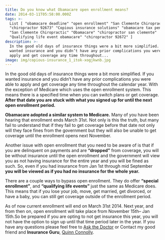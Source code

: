 ```yaml
---
title: Do you know what Obamacare open enrollment means?
date: 2014-03-11T05:58:00.000Z
tags: >-
  List [ "obamacare deadline" "open enrollment" "San Clemente Chiropractor"
  "chiropractor 92673" "Copious insurance solutions" "obamacare tax penalties"
  "San Clemente Chiropractic" "Obamacare" "chiropractor san clemente"
  "Qualifying life event obamacare" "chiropractor 92672" ]
description: >-
  In the good old days of insurance things were a bit more simplified. If you
  wanted insurance and you didn’t have any prior complications you were able to
  apply and get coverage any time throughout...
image: img/copious-insurance_1_itok-xogjkwnb.jpg
---
```

In the good old days of insurance things were a bit more simplified. If you wanted insurance and you didn’t have any prior complications you were able to apply and get coverage any time throughout the calendar year. With the exception of Medicare which uses the open enrollment system. This means there is a specified time when you can switch plans or get coverage. **After that date you are stuck with what you signed up for until the next open enrollment period.**

**Obamacare adopted a similar system to Medicare.** Many of you have been hearing that enrollment ends March 31st. Not only is this the truth, but many fail to understand that if they fail to get coverage before that date not only will they face fines from the government but they will also be unable to get coverage until the enrollment opens next November.

Another issue with open enrollment that you need to be aware of is that if you are delinquent on payments and are **“dropped”** from coverage, you will be without insurance until the open enrollment and the government will view you as not having insurance for the entire year and you will be fined as such. So, even if you had insurance from Jan 1st through mid September **you will be viewed as if you had no insurance for the whole year.**

There are a couple ways to bypass open enrollment. They do offer **“special enrollment”**, and **“qualifying life events”** just the same as Medicare does. This means that if you lose your job, move, get married, get divorced, or have a baby, you can still get coverage outside of the enrollment period.

As of now current enrollment will end on March 31st 2014. Next year, and from then on, open enrollment will take place from November 15th– Jan 15th.So be prepared if you are opting to not get insurance this year, you will not have the option to sign up until that time period later in the year. If you have any questions please feel free to[](<>) [Ask the Doctor](../ask-doctor.html "Ask the Doctor") or Contact my good friend and **Insurance Guru**, [Quinn Connolly](http://copiousinsurance.com "Copious insurance solutions").